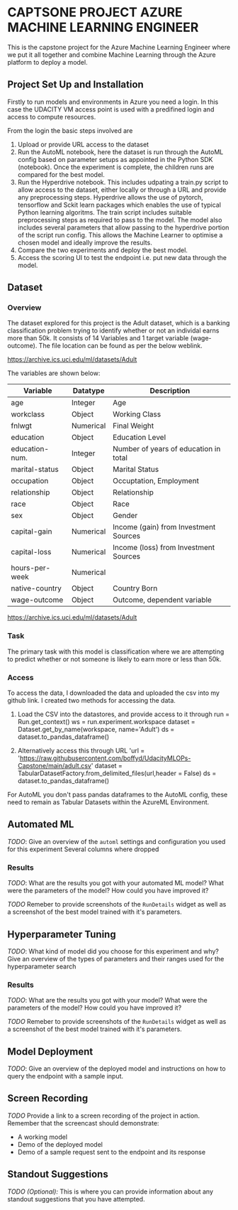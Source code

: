 # CAPTSONE PROJECT AZURE MACHINE LEARNING ENGINEER

This is the capstone project for the Azure Machine Learning Engineer where we put it all together and combine Machine Learning through the Azure platform to deploy a model.

## Project Set Up and Installation
Firstly to run models and environments in Azure you need a login.  In this case the UDACITY VM access point is used with a predifined login and access to compute resources.

From the login the basic steps involved are

1. Upload or provide URL access to the dataset
2. Run the AutoML notebook, here the dataset is run through the AutoML config based on parameter setups as appointed in the Python SDK (notebook).  Once the experiment is complete, the children runs are compared for the best model.
3. Run the Hyperdrive notebook.  This includes udpating a train.py script to allow access to the dataset, either locally or through a URL and provide any preprocessing steps.  Hyperdrive allows the use of pytorch, tensorflow and Sckit learn packages which enables the use of typical Python learning algoritms.  The train script includes suitable preprocessing steps as required to pass to the model.  The model also includes several parameters that allow passing to the hyperdrive portion of the script run config.  This allows the Machine Learner to optimise a chosen model and ideally improve the results.
4. Compare the two experiments and deploy the best model.
5. Access the scoring UI to test the endpoint i.e. put new data through the model.

## Dataset

### Overview
The dataset explored for this project is the Adult dataset, which is a banking classification problem trying to identify whether or not an individal earns more than 50k.  It consists of 14 Variables and 1 target variable (wage-outcome).  The file location can be found as per the below weblink.

https://archive.ics.uci.edu/ml/datasets/Adult


The variables are shown below: 

Variable |Datatype|Description
-|-|-
age|Integer|Age
workclass|Object|	Working Class
fnlwgt|Numerical|Final Weight
education|Object|Education Level
education-num.|Integer|Number of years of education in total
marital-status|Object|Marital Status
occupation|Object|Occuptation, Employment
relationship|Object|Relationship
race|Object|Race
sex|Object|Gender
capital-gain|Numerical|Income (gain) from Investment Sources
capital-loss|Numerical|Income (loss) from Investment Sources
hours-per-week|Numerical	
native-country|Object|Country Born
wage-outcome|Object|Outcome, dependent variable

https://archive.ics.uci.edu/ml/datasets/Adult

### Task
The primary task with this model is classification where we are attempting to predict whether or not someone is likely to earn more or less than 50k.

### Access
To access the data, I downloaded the data and uploaded the csv into my github link.  I created two methods for accessing the data.
1. Load the CSV into the datastores, and provide access to it through
run = Run.get_context()
ws = run.experiment.workspace
dataset = Dataset.get_by_name(workspace, name='Adult')
ds = dataset.to_pandas_dataframe()

2. Alternatively access this through URL 
'url = 'https://raw.githubusercontent.com/boffyd/UdacityMLOPs-Capstone/main/adult.csv'
dataset = TabularDatasetFactory.from_delimited_files(url,header = False)
ds = dataset.to_pandas_dataframe()

For AutoML you don't pass pandas dataframes to the AutoML config, these need to remain as Tabular Datasets within the AzureML Environment.

## Automated ML
*TODO*: Give an overview of the `automl` settings and configuration you used for this experiment
Several columns where dropped

### Results
*TODO*: What are the results you got with your automated ML model? What were the parameters of the model? How could you have improved it?

*TODO* Remeber to provide screenshots of the `RunDetails` widget as well as a screenshot of the best model trained with it's parameters.

## Hyperparameter Tuning
*TODO*: What kind of model did you choose for this experiment and why? Give an overview of the types of parameters and their ranges used for the hyperparameter search


### Results
*TODO*: What are the results you got with your model? What were the parameters of the model? How could you have improved it?

*TODO* Remeber to provide screenshots of the `RunDetails` widget as well as a screenshot of the best model trained with it's parameters.

## Model Deployment
*TODO*: Give an overview of the deployed model and instructions on how to query the endpoint with a sample input.

## Screen Recording
*TODO* Provide a link to a screen recording of the project in action. Remember that the screencast should demonstrate:
- A working model
- Demo of the deployed  model
- Demo of a sample request sent to the endpoint and its response

## Standout Suggestions
*TODO (Optional):* This is where you can provide information about any standout suggestions that you have attempted.
